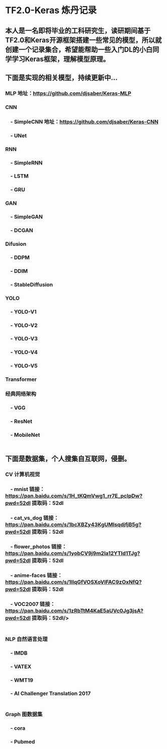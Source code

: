 # TF2.0-Keras 炼丹记录
本人是一名即将毕业的工科研究生，读研期间基于TF2.0和Keras开源框架搭建一些常见的模型，所以就创建一个记录集合，希望能帮助一些入门DL的小白同学学习Keras框架，理解模型原理。
-----------------------------------

下面是实现的相关模型，持续更新中...
-----------------------------------

### MLP 地址：https://github.com/djsaber/Keras-MLP <br />
### CNN <br />
### &emsp;- SimpleCNN 地址：https://github.com/djsaber/Keras-CNN <br />
### &emsp;- UNet <br />
### RNN<br />
### &emsp;- SimpleRNN<br />
### &emsp;- LSTM<br />
### &emsp;- GRU<br />
### GAN<br />
### &emsp;- SimpleGAN<br />
### &emsp;- DCGAN<br />
### Difusion<br />
### &emsp;- DDPM<br />
### &emsp;- DDIM<br />
### &emsp;- StableDiffusion<br />
### YOLO<br />
### &emsp;- YOLO-V1<br />
### &emsp;- YOLO-V2<br />
### &emsp;- YOLO-V3<br />
### &emsp;- YOLO-V4<br />
### &emsp;- YOLO-V5<br />
### Transformer<br />
### 经典网络架构<br />
### &emsp;- VGG<br />
### &emsp;- ResNet<br />
### &emsp;- MobileNet<br /><br />

下面是数据集，个人搜集自互联网，侵删。
-----------------------------------
### CV 计算机视觉<br />
### &emsp;- mnist 链接：https://pan.baidu.com/s/1H_tKQmVwg1_rr7E_pclpDw?pwd=52dl 提取码：52dl<br />

### &emsp;- cat_vs_dog 链接：https://pan.baidu.com/s/1bcXBZy43KgUMlsqdjfjB5g?pwd=52dl 提取码：52dl<br />
### &emsp;- flower_photos 链接：https://pan.baidu.com/s/1yobCV9j9m2la12YTId1TJg?pwd=52dl 提取码：52dl<br />

### &emsp;- anime-faces 链接：https://pan.baidu.com/s/1IlqGfVOSXoVlFAC9zOxNfQ?pwd=52dl 提取码：52dl<br />
### &emsp;- VOC2007 链接：https://pan.baidu.com/s/1zRbTtM4KaE5aUVc0Jg3jsA?pwd=52dl 提取码：52dl/><br /><br />

### NLP 自然语言处理<br />
### &emsp;- IMDB<br />
### &emsp;- VATEX<br />
### &emsp;- WMT19<br />
### &emsp;- AI Challenger Translation 2017<br /><br />

### Graph 图数据集<br />
### &emsp;- cora<br />
### &emsp;- Pubmed<br />
